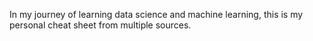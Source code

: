 In my journey of learning data science and machine learning, this is my personal cheat sheet from multiple sources.
